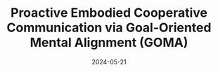 ---
title: "Proactive Embodied Cooperative Communication via Goal-Oriented Mental Alignment (GOMA)"
collection: publications
# permalink: /publication/goma
excerpt: 'How can we build robots that intelligently and proactively communicate with humans? When and what should the robot communicate with the human user? In GOMA, we formulate communication as the minimization of the divergence of agents’ beliefs and plans.'
date: 2024-05-21
venue: 'IROS'
paperurl: 'https://arxiv.org/pdf/2403.11075'
# citation: 'Your Name, You. (2010). &quot;Paper Title Number 2.&quot; <i>Journal 1</i>. 1(2).'
---